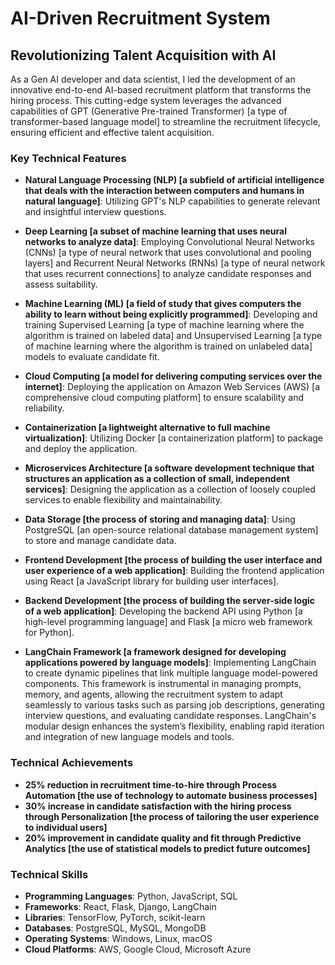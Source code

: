 # AI-Driven Recruitment System

## Revolutionizing Talent Acquisition with AI

As a Gen AI developer and data scientist, I led the development of an innovative end-to-end AI-based recruitment platform that transforms the hiring process. This cutting-edge system leverages the advanced capabilities of GPT (Generative Pre-trained Transformer) [a type of transformer-based language model] to streamline the recruitment lifecycle, ensuring efficient and effective talent acquisition.

### Key Technical Features

- **Natural Language Processing (NLP) [a subfield of artificial intelligence that deals with the interaction between computers and humans in natural language]**: Utilizing GPT's NLP capabilities to generate relevant and insightful interview questions.
  
- **Deep Learning [a subset of machine learning that uses neural networks to analyze data]**: Employing Convolutional Neural Networks (CNNs) [a type of neural network that uses convolutional and pooling layers] and Recurrent Neural Networks (RNNs) [a type of neural network that uses recurrent connections] to analyze candidate responses and assess suitability.
  
- **Machine Learning (ML) [a field of study that gives computers the ability to learn without being explicitly programmed]**: Developing and training Supervised Learning [a type of machine learning where the algorithm is trained on labeled data] and Unsupervised Learning [a type of machine learning where the algorithm is trained on unlabeled data] models to evaluate candidate fit.
  
- **Cloud Computing [a model for delivering computing services over the internet]**: Deploying the application on Amazon Web Services (AWS) [a comprehensive cloud computing platform] to ensure scalability and reliability.
  
- **Containerization [a lightweight alternative to full machine virtualization]**: Utilizing Docker [a containerization platform] to package and deploy the application.
  
- **Microservices Architecture [a software development technique that structures an application as a collection of small, independent services]**: Designing the application as a collection of loosely coupled services to enable flexibility and maintainability.
  
- **Data Storage [the process of storing and managing data]**: Using PostgreSQL [an open-source relational database management system] to store and manage candidate data.
  
- **Frontend Development [the process of building the user interface and user experience of a web application]**: Building the frontend application using React [a JavaScript library for building user interfaces].
  
- **Backend Development [the process of building the server-side logic of a web application]**: Developing the backend API using Python [a high-level programming language] and Flask [a micro web framework for Python].

- **LangChain Framework [a framework designed for developing applications powered by language models]**: Implementing LangChain to create dynamic pipelines that link multiple language model-powered components. This framework is instrumental in managing prompts, memory, and agents, allowing the recruitment system to adapt seamlessly to various tasks such as parsing job descriptions, generating interview questions, and evaluating candidate responses. LangChain's modular design enhances the system’s flexibility, enabling rapid iteration and integration of new language models and tools.

### Technical Achievements

- **25% reduction in recruitment time-to-hire through Process Automation [the use of technology to automate business processes]**
- **30% increase in candidate satisfaction with the hiring process through Personalization [the process of tailoring the user experience to individual users]**
- **20% improvement in candidate quality and fit through Predictive Analytics [the use of statistical models to predict future outcomes]**

### Technical Skills

- **Programming Languages**: Python, JavaScript, SQL
- **Frameworks**: React, Flask, Django, LangChain
- **Libraries**: TensorFlow, PyTorch, scikit-learn
- **Databases**: PostgreSQL, MySQL, MongoDB
- **Operating Systems**: Windows, Linux, macOS
- **Cloud Platforms**: AWS, Google Cloud, Microsoft Azure

